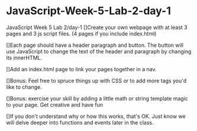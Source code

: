 # JavaScript-Week-5-Lab-2-day-1
JavaScript Week 5 Lab 2/day-1
[]Create your own webpage with at least 3 pages and 3 js script files. (4 pages if you include index.html)

[]Each page should have a header paragraph and button. The button will use JavaScript to change the text of the header and paragraph by changing its innerHTML.

[]Add an index.html page to link your pages together in a nav.

[]Bonus: Feel free to spruce things up with CSS or to add more tags you'd like to change.

[]Bonus: exercise your skill by adding a little math or string template magic to your page. Get creative and have fun

[]If you don't understand why or how this works, that's OK. Just know we will delve deeper into functions and events later in the class.
